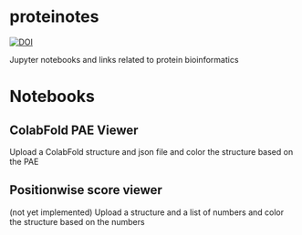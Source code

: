 # proteinotes
[![DOI](https://zenodo.org/badge/517720224.svg)](https://zenodo.org/badge/latestdoi/517720224)


Jupyter notebooks and links related to protein bioinformatics


# Notebooks

## ColabFold PAE Viewer
Upload a ColabFold structure and json file and color the structure based on the PAE


## Positionwise score viewer
(not yet implemented)
Upload a structure and a list of numbers and color the structure based on the numbers


